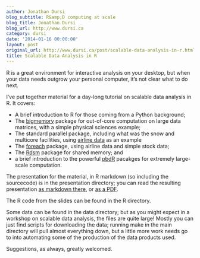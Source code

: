 ```yaml
---
author: Jonathan Dursi
blog_subtitle: R&amp;D computing at scale
blog_title: Jonathan Dursi
blog_url: http://www.dursi.ca
category: dursi
date: '2014-01-16 00:00:00'
layout: post
original_url: http://www.dursi.ca/post/scalable-data-analysis-in-r.html
title: Scalable Data Analysis in R
---
```


<p>R is a great environment for interactive analysis on your desktop, but when your data needs outgrow your personal computer, it’s not clear what to do next.</p>

<p>I’ve put together material for a day-long tutorial on scalable data analysis in R.  It covers:</p>

<ul>
  <li>A brief introduction to R for those coming from a Python background;</li>
  <li>The <a href="http://cran.r-project.org/web/packages/bigmemory/index.html">bigmemory</a> package for out-of-core computation on large data matrices, with a simple physical sciences example;</li>
  <li>The standard parallel package, including what was the snow and multicore facilities, using <a href="http://stat-computing.org/dataexpo/2009/the-data.html">airline data</a> as an example</li>
  <li>The <a href="http://cran.r-project.org/web/packages/foreach/index.html">foreach</a> package, using airline data and simple stock data;</li>
  <li>The <a href="http://cran.r-project.org/web/packages/Rdsm/index.html">Rdsm</a> package for shared memory; and</li>
  <li>a brief introduction to the powerful <a href="http://r-pbd.org">pbdR</a> pacakges for extremely large-scale computation.</li>
</ul>

<p>The presentation for the material, in R markdown (so including the sourcecode) is in the presentation directory; you can read the resulting presentation <a href="https://github.com/ljdursi/scalable-analysis-R/blob/master/presentation/ScalableDataAnalysis-R.md">as markdown there</a>, or <a href="https://github.com/ljdursi/scalable-analysis-R/blob/master/presentation/ScalableDataAnalysisInR.pdf?raw=true">as a PDF</a>.</p>

<p>The R code from the slides can be found in the R directory.</p>

<p>Some data can be found in the data directory; but as you might expect in a workshop on scalable data analysis, the files are quite large!  Mostly you can just find scripts for downloading the data; running make in the main directory will pull almost everything down, but a little more work needs go to into automating some of the production of the data products used.</p>

<p>Suggestions, as always, greatly welcomed.</p>